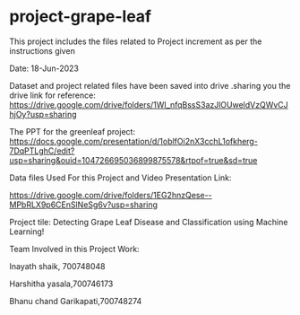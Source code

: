 # project-grape-leaf
This project includes the files related to Project increment as per the instructions given

Date: 18-Jun-2023

Dataset and project related files have been saved into drive .sharing you the drive link for reference:
https://drive.google.com/drive/folders/1WI_nfqBssS3azJlOUweldVzQWvCJhjOy?usp=sharing

The PPT for the greenleaf project:
https://docs.google.com/presentation/d/1oblfOi2nX3cchL1ofkherg-7DqPTLghC/edit?usp=sharing&ouid=104726695036899875578&rtpof=true&sd=true

Data files Used For this Project and Video Presentation Link:

https://drive.google.com/drive/folders/1EG2hnzQese--MPbRLX9p6CEnSlNeSg6v?usp=sharing

Project tile: Detecting Grape Leaf Disease and Classification using Machine Learning!

Team Involved in this Project Work:

Inayath shaik, 700748048

Harshitha yasala,700746173

Bhanu chand Garikapati,700748274
